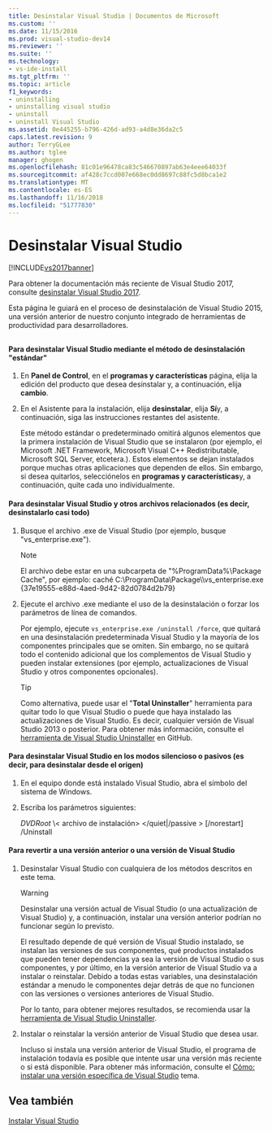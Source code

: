 ```yaml
---
title: Desinstalar Visual Studio | Documentos de Microsoft
ms.custom: ''
ms.date: 11/15/2016
ms.prod: visual-studio-dev14
ms.reviewer: ''
ms.suite: ''
ms.technology:
- vs-ide-install
ms.tgt_pltfrm: ''
ms.topic: article
f1_keywords:
- uninstalling
- uninstalling visual studio
- uninstall
- uninstall Visual Studio
ms.assetid: 0e445255-b796-426d-ad93-a4d8e36da2c5
caps.latest.revision: 9
author: TerryGLee
ms.author: tglee
manager: ghogen
ms.openlocfilehash: 81c01e96478ca83c546670897ab63e4eee64033f
ms.sourcegitcommit: af428c7ccd007e668ec0dd8697c88fc5d8bca1e2
ms.translationtype: MT
ms.contentlocale: es-ES
ms.lasthandoff: 11/16/2018
ms.locfileid: "51777830"
---
```

# <a name="uninstall-visual-studio"></a>Desinstalar Visual Studio
[!INCLUDE[vs2017banner](../includes/vs2017banner.md)]

Para obtener la documentación más reciente de Visual Studio 2017, consulte [desinstalar Visual Studio 2017](https://docs.microsoft.com/visualstudio/install/uninstall-visual-studio).

Esta página le guiará en el proceso de desinstalación de Visual Studio 2015, una versión anterior de nuestro conjunto integrado de herramientas de productividad para desarrolladores.  
  
##  <a name="uninstalling"></a>   
#### <a name="to-uninstall-visual-studio-by-using-the-standard-uninstallation-method"></a>Para desinstalar Visual Studio mediante el método de desinstalación "estándar"  
  
1. En **Panel de Control**, en el **programas y características** página, elija la edición del producto que desea desinstalar y, a continuación, elija **cambio**.  
  
2. En el Asistente para la instalación, elija **desinstalar**, elija **Sí**y, a continuación, siga las instrucciones restantes del asistente.  
  
   Este método estándar o predeterminado omitirá algunos elementos que la primera instalación de Visual Studio que se instalaron (por ejemplo, el Microsoft .NET Framework, Microsoft Visual C++ Redistributable, Microsoft SQL Server, etcetera.).   Estos elementos se dejan instalados porque muchas otras aplicaciones que dependen de ellos. Sin embargo, si desea quitarlos, selecciónelos en **programas y características**y, a continuación, quite cada uno individualmente.  
  
#### <a name="to-uninstall-visual-studio-and-all-other-related-files-that-is-to-uninstall-almost-everything"></a>Para desinstalar Visual Studio y otros archivos relacionados (es decir, desinstalarlo casi todo)  
  
1.  Busque el archivo .exe de Visual Studio (por ejemplo, busque "vs_enterprise.exe").  
  
    > [!NOTE]
    >  El archivo debe estar en una subcarpeta de "%ProgramData%\Package Cache", por ejemplo: caché C:\ProgramData\Package\\\vs_enterprise.exe {37e19555-e88d-4aed-9d42-82d0784d2b79}  
  
2.  Ejecute el archivo .exe mediante el uso de la desinstalación o forzar los parámetros de línea de comandos.  
  
     Por ejemplo, ejecute ```vs_enterprise.exe /uninstall /force```, que quitará en una desinstalación predeterminada Visual Studio y la mayoría de los componentes principales que se omiten. Sin embargo, no se quitará todo el contenido adicional que los complementos de Visual Studio y pueden instalar extensiones (por ejemplo, actualizaciones de Visual Studio y otros componentes opcionales).  
  
    > [!TIP]
    > Como alternativa, puede usar el "**Total Uninstaller**" herramienta para quitar todo lo que Visual Studio o puede que haya instalado las actualizaciones de Visual Studio. Es decir, cualquier versión de Visual Studio 2013 o posterior. Para obtener más información, consulte el [herramienta de Visual Studio Uninstaller](https://github.com/Microsoft/VisualStudioUninstaller/releases) en GitHub.  
  
#### <a name="to-uninstall-visual-studio-in-silent-or-passive-modes-that-is-to-uninstall-from-source"></a>Para desinstalar Visual Studio en los modos silencioso o pasivos (es decir, para desinstalar desde el origen)  
  
1.  En el equipo donde está instalado Visual Studio, abra el símbolo del sistema de Windows.  
  
2.  Escriba los parámetros siguientes:  
  
     *DVDRoot* \\< archivo de instalación\> \</quiet&#124;/passive > [/norestart] /Uninstall  
  
#### <a name="to-roll-back-to-a-previous-version-or-release-of--visual-studio"></a>Para revertir a una versión anterior o una versión de Visual Studio  
  
1. Desinstalar Visual Studio con cualquiera de los métodos descritos en este tema.  
  
   > [!WARNING]
   >  Desinstalar una versión actual de Visual Studio (o una actualización de Visual Studio) y, a continuación, instalar una versión anterior podrían no funcionar según lo previsto.  
   >   
   >  El resultado depende de qué versión de Visual Studio instalado, se instalan las versiones de sus componentes, qué productos instalados que pueden tener dependencias ya sea la versión de Visual Studio o sus componentes, y por último, en la versión anterior de Visual Studio va a instalar o reinstalar.  Debido a todas estas variables, una desinstalación estándar a menudo le componentes dejar detrás de que no funcionen con las versiones o versiones anteriores de Visual Studio.  
   >   
   >  Por lo tanto, para obtener mejores resultados, se recomienda usar la [herramienta de Visual Studio Uninstaller](https://github.com/Microsoft/VisualStudioUninstaller/releases).  
  
2. Instalar o reinstalar la versión anterior de Visual Studio que desea usar.  
  
   Incluso si instala una versión anterior de Visual Studio, el programa de instalación todavía es posible que intente usar una versión más reciente o si está disponible. Para obtener más información, consulte el [Cómo: instalar una versión específica de Visual Studio](../install/how-to-install-a-specific-release-of-visual-studio.md) tema.  
  
## <a name="see-also"></a>Vea también  
 [Instalar Visual Studio](https://msdn.microsoft.com/library/e2h7fzkw.aspx)
